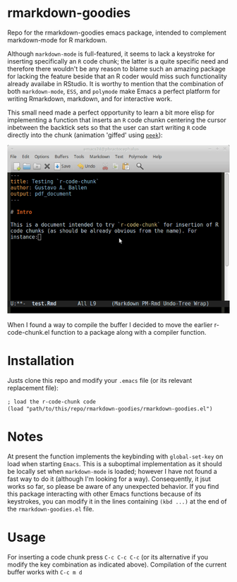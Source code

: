 # rmarkdown-goodies

Repo for the rmarkdown-goodies emacs package, intended to complement markdown-mode for R markdown.

Although `markdown-mode` is full-featured, it seems to lack a keystroke for inserting specifically an `R` code chunk; the latter is a quite specific need and therefore there wouldn't be any reason to blame such an amazing package for lacking the feature beside that an R coder would miss such functionality already availabe in RStudio. It is worthy to mention that the combination of both `markdown-mode`, `ESS`, and `polymode` make Emacs a perfect platform for writing Rmarkdown, markdown, and for interactive work.

This small need made a perfect opportunity to learn a bit more elisp for implementing a function that inserts an `R` code chunkn centering the cursor inbetween the backtick sets so that the user can start writing `R` code directly into the chunk (animation 'giffed' using [`peek`](https://github.com/phw/peek)):

![Trying r-code-chunk](anim_test.gif)

When I found a way to compile the buffer I decided to move the earlier r-code-chunk.el function to a package along with a compiler function.

# Installation

Justs clone this repo and modify your `.emacs` file (or its relevant replacement file):

```{lisp}
; load the r-code-chunk code
(load "path/to/this/repo/rmarkdown-goodies/rmarkdown-goodies.el")
```

# Notes

At present the function implements the keybinding with `global-set-key` on load when starting `Emacs`. This is a suboptimal implementation as it should be locally set when `markdown-mode` is loaded; however I have not found a fast way to do it (although I'm looking for a way). Consequently, it jsut works so far, so please be aware of any unexpected behavior. If you find this package interacting with other Emacs functions because of its keystrokes, you can modify it in the lines containing `(kbd ...)` at the end of the `rmarkdown-goodies.el` file.

# Usage

For inserting a code chunk press `C-c C-c C-c` (or its alternative if you modify the key combination as indicated above).
Compilation of the current buffer works with `C-c m d`

